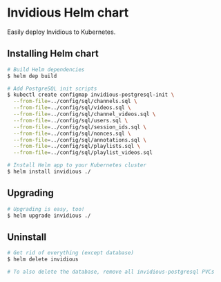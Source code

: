 # Invidious Helm chart

Easily deploy Invidious to Kubernetes.

## Installing Helm chart

```sh
# Build Helm dependencies
$ helm dep build

# Add PostgreSQL init scripts
$ kubectl create configmap invidious-postgresql-init \
  --from-file=../config/sql/channels.sql \
  --from-file=../config/sql/videos.sql \
  --from-file=../config/sql/channel_videos.sql \
  --from-file=../config/sql/users.sql \
  --from-file=../config/sql/session_ids.sql \
  --from-file=../config/sql/nonces.sql \
  --from-file=../config/sql/annotations.sql \
  --from-file=../config/sql/playlists.sql \
  --from-file=../config/sql/playlist_videos.sql

# Install Helm app to your Kubernetes cluster
$ helm install invidious ./
```

## Upgrading

```sh
# Upgrading is easy, too!
$ helm upgrade invidious ./
```

## Uninstall

```sh
# Get rid of everything (except database)
$ helm delete invidious

# To also delete the database, remove all invidious-postgresql PVCs
```
